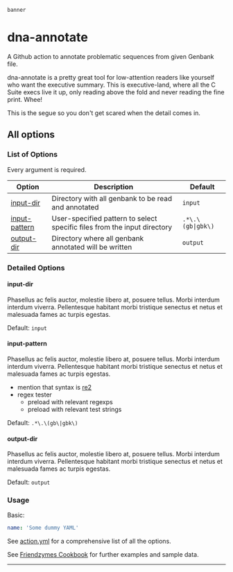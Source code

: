 `banner`

# dna-annotate

A Github action to annotate problematic sequences from given Genbank file.

dna-annotate is a pretty great tool for low-attention readers like yourself who want the executive summary. This is executive-land, where all the C Suite execs live it up, only reading above the fold and never reading the fine print. Whee!

This is the segue so you don't get scared when the detail comes in.

## All options

### List of Options

Every argument is required.

| Option          | Description                                                              | Default           |
| --------------- | ------------------------------------------------------------------------ | ----------------- |
| [input-dir]     | Directory with all genbank to be read and annotated                      | `input`           |
| [input-pattern] | User-specified pattern to select specific files from the input directory | `.*\.\(gb\|gbk\)` |
| [output-dir]    | Directory where all genbank annotated will be written                    | `output`          |

### Detailed Options

#### input-dir

Phasellus ac felis auctor, molestie libero at, posuere tellus. Morbi interdum interdum viverra.
Pellentesque habitant morbi tristique senectus et netus et malesuada fames ac turpis egestas.

Default: `input`

#### input-pattern

Phasellus ac felis auctor, molestie libero at, posuere tellus. Morbi interdum interdum viverra.
Pellentesque habitant morbi tristique senectus et netus et malesuada fames ac turpis egestas.

- mention that syntax is [re2]
- regex tester
  - preload with relevant regexps
  - preload with relevant test strings

Default: `.*\.\(gb\|gbk\)`

#### output-dir

Phasellus ac felis auctor, molestie libero at, posuere tellus. Morbi interdum interdum viverra.
Pellentesque habitant morbi tristique senectus et netus et malesuada fames ac turpis egestas.

Default: `output`

### Usage

Basic:

```yaml
name: 'Some dummy YAML'
```

See [action.yml] for a comprehensive list of all the options.

See [Friendzymes Cookbook] for further examples and sample data.

---

[Friendzymes Cookbook]:       <https://github.com/Open-Science-Global/friendzymes-cookbook>
[re2]:                        <https://github.com/google/re2/wiki/Syntax>

[action.yml]:                 ./action.yml
[input-dir]:                  #input-dir
[input-pattern]:              #input-pattern
[output-dir]:                 #output-dir
